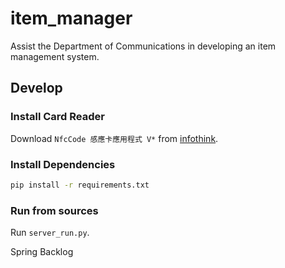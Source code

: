 # item_manager
Assist the Department of Communications in developing an item management system.

Develop
-------
### Install Card Reader
Download `NfcCode 感應卡應用程式 V*` from [infothink](https://web.infothink.com.tw/zh-hant/node/8).

### Install Dependencies
```bash
pip install -r requirements.txt
```

### Run from sources
Run `server_run.py`.

Spring Backlog

